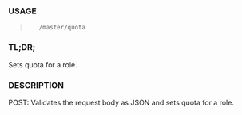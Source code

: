 <!--- This is an automatically generated file. DO NOT EDIT! --->
### USAGE ###
>        /master/quota

### TL;DR; ###
Sets quota for a role.

### DESCRIPTION ###
POST: Validates the request body as JSON
 and sets quota for a role.